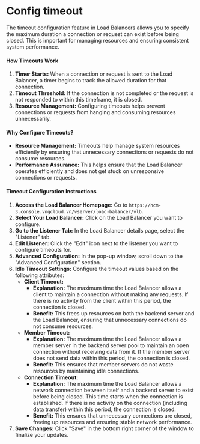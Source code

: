 # Config timeout

The timeout configuration feature in Load Balancers allows you to specify the maximum duration a connection or request can exist before being closed. This is important for managing resources and ensuring consistent system performance.

#### How Timeouts Work

1. **Timer Starts:** When a connection or request is sent to the Load Balancer, a timer begins to track the allowed duration for that connection.
2. **Timeout Threshold:** If the connection is not completed or the request is not responded to within this timeframe, it is closed.
3. **Resource Management:** Configuring timeouts helps prevent connections or requests from hanging and consuming resources unnecessarily.

#### Why Configure Timeouts?

* **Resource Management:** Timeouts help manage system resources efficiently by ensuring that unnecessary connections or requests do not consume resources.
* **Performance Assurance:** This helps ensure that the Load Balancer operates efficiently and does not get stuck on unresponsive connections or requests.

#### Timeout Configuration Instructions

1. **Access the Load Balancer Homepage:** Go to `https://hcm-3.console.vngcloud.vn/vserver/load-balancer/vlb`.
2. **Select Your Load Balancer:** Click on the Load Balancer you want to configure.
3. **Go to the Listener Tab:** In the Load Balancer details page, select the "Listener" tab.
4. **Edit Listener:** Click the "Edit" icon next to the listener you want to configure timeouts for.
5. **Advanced Configuration:** In the pop-up window, scroll down to the "Advanced Configuration" section.
6. **Idle Timeout Settings:** Configure the timeout values based on the following attributes:
   * **Client Timeout:**
     * **Explanation:** The maximum time the Load Balancer allows a client to maintain a connection without making any requests. If there is no activity from the client within this period, the connection is closed.
     * **Benefit:** This frees up resources on both the backend server and the Load Balancer, ensuring that unnecessary connections do not consume resources.
   * **Member Timeout:**
     * **Explanation:** The maximum time the Load Balancer allows a member server in the backend server pool to maintain an open connection without receiving data from it. If the member server does not send data within this period, the connection is closed.
     * **Benefit:** This ensures that member servers do not waste resources by maintaining idle connections.
   * **Connection Timeout:**
     * **Explanation:** The maximum time the Load Balancer allows a network connection between itself and a backend server to exist before being closed. This time starts when the connection is established. If there is no activity on the connection (including data transfer) within this period, the connection is closed.
     * **Benefit:** This ensures that unnecessary connections are closed, freeing up resources and ensuring stable network performance.
7. **Save Changes:** Click "Save" in the bottom right corner of the window to finalize your updates.
